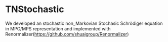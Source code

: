 # TNStochastic  

We developed an stochastic non_Markovian Stochasic Schrödiger equation in MPO/MPS representation and implemented with Renormalizer(https://github.com/shuaigroup/Renormalizer)
